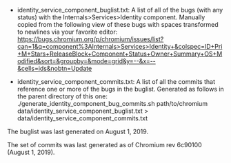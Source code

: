 - identity_service_component_buglist.txt: A list of all of the bugs (with any
  status) with the Internals>Services>Identity component. Manually copied from
  the following view of these bugs with spaces transformed to newlines via your
  favorite editor:
  https://bugs.chromium.org/p/chromium/issues/list?can=1&q=component%3AInternals>Services>Identity+&colspec=ID+Pri+M+Stars+ReleaseBlock+Component+Status+Owner+Summary+OS+Modified&sort=&groupby=&mode=grid&y=--&x=--&cells=ids&nobtn=Update

- identity_service_component_commits.txt: A list of all the commits that
  reference one or more of the bugs in the buglist. Generated as follows in the
  parent directory of this one:
  ./generate_identity_component_bug_commits.sh path/to/chromium data/identity_service_component_buglist.txt > data/identity_service_component_commits.txt

The buglist was last generated on August 1, 2019.

The set of commits was last generated as of Chromium rev 6c90100 (August 1,
2019).

